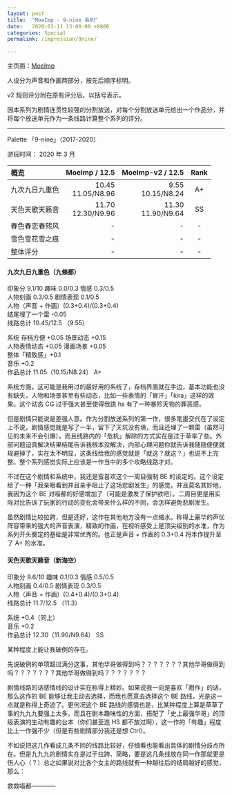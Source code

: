 ```yaml
---
layout: post
title:  "MoeImp - 9-nine 系列"
date:   2020-03-11 13:00:00 +0800
categories: Special
permalink: /impression/9nine/

---
```


主页面：[MoeImp](http://yoro.xyz/impression)

人设分为声音和作画两部分，按先后顺序标明。

v2 规则评分附在原有评分后，以括号表示。

因本系列为剧情连贯性较强的分割放送，对每个分割放送单元给出一个作品分，并将每个放送单元作为一条线路计算整个系列的评分。

---

Palette 「9-nine」（2017-2020）

游玩时间： 2020 年 3 月

| 概览             | MoeImp / 12.5  |   MoeImp-v2 / 12.5 | Rank |
| :--------------- | ---: | ---------: | :--: |
| 九次九日九重色 | 10.45<br />11.05/N8.96 | 9.55<br />10.15/N8.24 |  A+  |
| 天色天歌天籁音 | 11.70<br />12.30/N9.96 | 11.30<br />11.90/N9.64 |  SS  |
| 春色春恋春熙风 | - | - |  -   |
| 雪色雪花雪之痕 | - | - |  -   |
| 整体评分       | - | - |  -   |

#### 九次九日九重色（九條都）

印象分 9.1/10 趣味 0.0/0.3 情感 0.3/0.5<br />
人物刻画 0.3/0.5 剧情表现 0.1/0.5<br />
人物（声音 + 作画）(0.3+0.4)/(0.3+0.4)<br />
结尾埋了一个雷 -0.05<br />
线路总计 10.45/12.5 （9.55）

系统 存档方便 +0.05 场景动态 +0.15 <br />
人物表情动态 +0.05 漫画场景 +0.05<br />
整体「精致感」+0.1<br />
音乐 +0.2<br />
作品总计 11.05（10.15/N8.24） A+

系统方面，这可能是我用过的最好用的系统了，存档界面就在手边，基本功能也没有缺失，人物和场景甚至有些动态，比如一些表情的「冒汗」「kira」这样的效果。这个动态 CG 过于强大甚至使得我跳 hs 有了一种暴殄天物的罪恶感。

但是剧情只能说是差强人意。作为分割放送系列的第一作，很多笔墨交代在了设定上不说，剧情感觉就是写了一半，留下了天坑没有填，而且还埋了一颗雷（虽然可见的未来不会引爆）。而且线路内的「危机」解除的方式实在是过于草率了些。外部问题迫真解决结果结尾告诉我根本没解决，内部心理问题你就告诉我随随便便就规避掉了，实在太不明显，这条线给我的感觉就是「就这？就这？」也说不上完整。整个系列感觉实际上应该是一作当中的多个攻略线路才对。

不过在这个剧情和系统中，我还是蛮喜欢这个一周目强制 BE 的设定的。这个设定给了一种「我亲眼看到并且亲手阻止了这场悲剧发生」的感觉，并且莫名其妙地，我因为这个 BE 对喵都的好感增加了（可能是激发了保护欲吧）。二周目更是用实际对比告诉了玩家的行动的变化会带来什么样的不同，会怎样避免悲剧发生。

虽然剧情比较拉跨，但是还好，这作在其他地方没有一点缩水。称得上豪华的声优阵容带来的强大的声音表演，精致的作画，在视听感受上是顶尖级别的水准，作为系列开头奠定的基础是非常优秀的。也正是声音 + 作画的 0.3+0.4 将本作提升至了 A+ 的水准。

#### 天色天歌天籁音（新海空）

印象分 9.6/10 趣味 0.1/0.3 情感 0.5/0.5<br />
人物刻画 0.4/0.5 剧情表现 0.3/0.5<br />
人物（声音 + 作画）(0.4+0.4)/(0.3+0.4)<br />
线路总计 11.7/12.5 （11.3）

系统 +0.4（同上）<br />
音乐 +0.2<br />
作品总计 12.30（11.90/N9.64） SS

某种程度上能让我破例的存在。

先说破例的单项超过满分这事，其他华哥做得到吗？？？？？？？其他华哥做得到吗？？？？？？？其他华哥做得到吗？？？？？？？

剧情线路的话感情线的设计实在称得上精妙。如果说我一向是喜欢「甜作」的话，那么这作的 BE 能够让我主动去选择，而我也愿意去选择这个 BE 路线，光是这一点就是称得上奇迹了。更何况这个 BE 路线的感情也是，比某种程度上算是草草了事的九九九要强上太多。而且在剧本趣味性的方面，搭配了「史上最强华哥」的顶级表演的生动有趣的台本（你们甚至连 HS 都不放过啊），这一作的「有趣」程度比上一作强不少（但是有些剧情部分我还是想 Ctrl）。

不如说把这几作看成几条不同的线路比较好，仔细看也能看出具体的剧情分歧点所在。但是九九九的剧情实在是过于拉跨、简略，要是这几条线放在同一作那就更是伤人心（？）总之如果说对比各个女主的路线就有一种越往后的结局越好的感觉，那么：

救救喵都————
